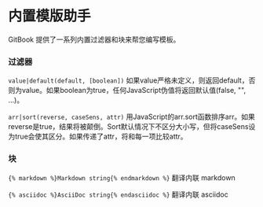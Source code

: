 # 内置模版助手

GitBook 提供了一系列内置过滤器和块来帮您编写模板。

### 过滤器

`value|default(default, [boolean])`
如果value严格未定义，则返回default，否则为value。如果boolean为true，任何JavaScript伪值将返回默认值(false, "", ...)。

`arr|sort(reverse, caseSens, attr)`
用JavaScript的arr.sort函数排序arr。如果reverse是true，结果将被颠倒。Sort默认情况下不区分大小写，但将caseSens设为true会使其区分。如果传递了attr，将和每一项比较attr。

### 块

`{% markdown %}Markdown string{% endmarkdown %}`
翻译内联 markdown

`{% asciidoc %}AsciiDoc string{% endasciidoc %}`
翻译内联 asciidoc
